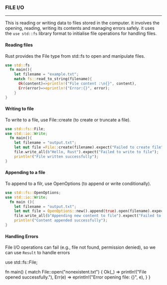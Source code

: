 ### FILE I/O

---

This is reading or writing data to files stored in the computer. 
it involves the opening, reading, writing its contents and managing errors safely. 
it uses the `use std::fs` library format to initialise file operations for handling files.

#### Reading files
Rust provides the File type from std::fs to open and manipulate files.
```rust
use std::fs
  fn main(){
    let filename = "example.txt";
    match fs::read_to_string(filename){
      Ok(content)=>println!("File content :\n{}", content),
      Err(error)=>eprintln!("Error:{}", error);
    }
}
```
#### Writing to file
To write to a file, use File::create (to create or truncate a file).
```rust
use std::fs::File;
use std::io::Write;
  fn main(){
    let filename = "output.txt";
    let mut file =File::create(filename).expect("Failed to create file");
    file.write_all(b"Hello, Rust").expect("Failed to write to file");
    println!("File written successfully");
}
```

#### Appending to a file
To append to a filr, use OpenOptions (to append or write conditionally).
```rust
use std::fs::OpenOptions;
use std::io::Write;
  fn main (){
    let filename = "output.txt";
    let mut file = OpenOptions::new().append(true).open(filename).expect("Failed to read line")
    file.write_all(b"Appending new content to file").expect("Failed to write to file");
    println!("Content appended successfully");
}
```
#### Handling Errors
File I/O operations can fail (e.g., file not found, permission denied), so we can use `Result` to handle errors

use std::fs::File;

fn main() {
    match File::open("nonexistent.txt") {
        Ok(_) => println!("File opened successfully."),
        Err(e) => eprintln!("Error opening file: {}", e),
    }
}

